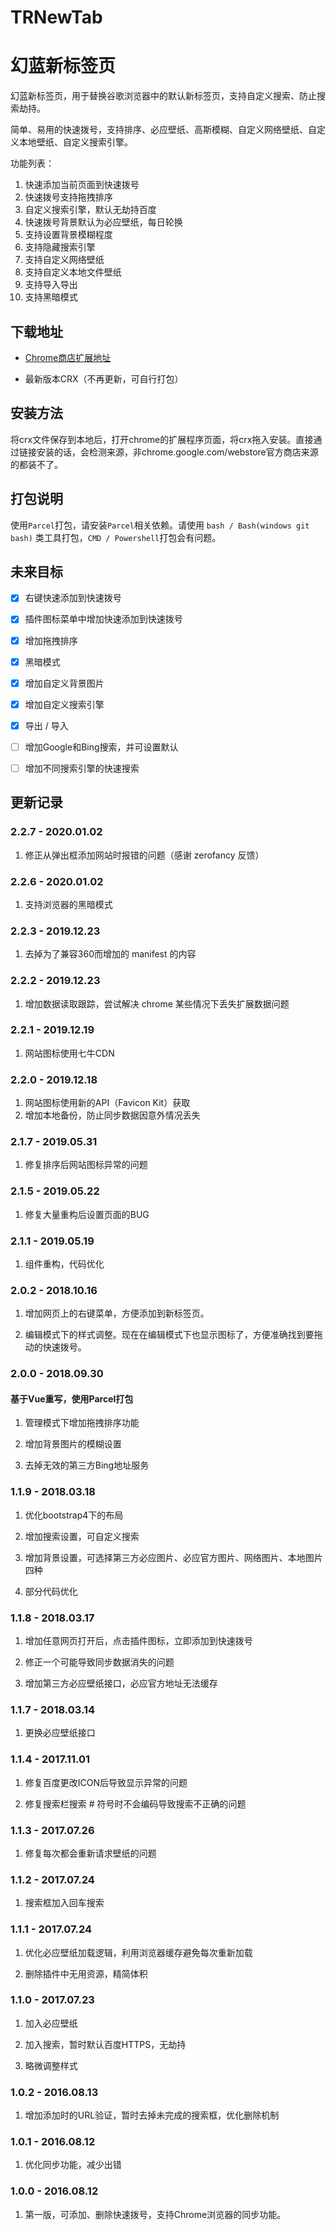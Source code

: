 # TRNewTab
# 幻蓝新标签页

幻蓝新标签页，用于替换谷歌浏览器中的默认新标签页，支持自定义搜索、防止搜索劫持。

简单、易用的快速拨号，支持排序、必应壁纸、高斯模糊、自定义网络壁纸、自定义本地壁纸、自定义搜索引擎。

功能列表：
1.  快速添加当前页面到快速拨号
2.  快速拨号支持拖拽排序
3.  自定义搜索引擎，默认无劫持百度
4.  快速拨号背景默认为必应壁纸，每日轮换
5.  支持设置背景模糊程度
6.  支持隐藏搜索引擎
7.  支持自定义网络壁纸
8.  支持自定义本地文件壁纸
9.  支持导入导出
10. 支持黑暗模式

## 下载地址

* [Chrome商店扩展地址](https://chrome.google.com/webstore/detail/%E5%B9%BB%E8%93%9D%E6%96%B0%E6%A0%87%E7%AD%BE%E9%A1%B5/eomaebekeoblgkldpodljjlpodfinmbd?hl=zh-CN)

* 最新版本CRX（不再更新，可自行打包）

## 安装方法

将crx文件保存到本地后，打开chrome的扩展程序页面，将crx拖入安装。直接通过链接安装的话，会检测来源，非chrome.google.com/webstore官方商店来源的都装不了。

## 打包说明

使用`Parcel`打包，请安装`Parcel`相关依赖。请使用 `bash / Bash(windows git bash)` 类工具打包，`CMD / Powershell`打包会有问题。

## 未来目标

* [x] 右键快速添加到快速拨号

* [x] 插件图标菜单中增加快速添加到快速拨号

* [x] 增加拖拽排序

* [x] 黑暗模式

* [x] 增加自定义背景图片

* [x] 增加自定义搜索引擎

* [x] 导出 / 导入

* [ ] 增加Google和Bing搜索，并可设置默认

* [ ] 增加不同搜索引擎的快速搜索

## 更新记录

### 2.2.7 - 2020.01.02

1. 修正从弹出框添加网站时报错的问题（感谢 zerofancy 反馈）

### 2.2.6 - 2020.01.02

1. 支持浏览器的黑暗模式

### 2.2.3 - 2019.12.23

1. 去掉为了兼容360而增加的 manifest 的内容

### 2.2.2 - 2019.12.23

1. 增加数据读取跟踪，尝试解决 chrome 某些情况下丢失扩展数据问题

### 2.2.1 - 2019.12.19

1. 网站图标使用七牛CDN

### 2.2.0 - 2019.12.18

1. 网站图标使用新的API（Favicon Kit）获取
2. 增加本地备份，防止同步数据因意外情况丢失

### 2.1.7 - 2019.05.31

1. 修复排序后网站图标异常的问题

### 2.1.5 - 2019.05.22

1. 修复大量重构后设置页面的BUG

### 2.1.1 - 2019.05.19

1. 组件重构，代码优化

### 2.0.2 - 2018.10.16

1. 增加网页上的右键菜单，方便添加到新标签页。

2. 编辑模式下的样式调整。现在在编辑模式下也显示图标了，方便准确找到要拖动的快速拨号。

### 2.0.0 - 2018.09.30

#### 基于Vue重写，使用Parcel打包

1. 管理模式下增加拖拽排序功能

2. 增加背景图片的模糊设置

3. 去掉无效的第三方Bing地址服务


### 1.1.9 - 2018.03.18

1. 优化bootstrap4下的布局

2. 增加搜索设置，可自定义搜索 

3. 增加背景设置，可选择第三方必应图片、必应官方图片、网络图片、本地图片四种 

4. 部分代码优化

### 1.1.8 - 2018.03.17

1. 增加任意网页打开后，点击插件图标，立即添加到快速拨号

2. 修正一个可能导致同步数据消失的问题

3. 增加第三方必应壁纸接口，必应官方地址无法缓存

### 1.1.7 - 2018.03.14

1. 更换必应壁纸接口

### 1.1.4 - 2017.11.01

1. 修复百度更改ICON后导致显示异常的问题

2. 修复搜索栏搜索 # 符号时不会编码导致搜索不正确的问题

### 1.1.3 - 2017.07.26

1. 修复每次都会重新请求壁纸的问题

### 1.1.2 - 2017.07.24

1. 搜索框加入回车搜索

### 1.1.1 - 2017.07.24

1. 优化必应壁纸加载逻辑，利用浏览器缓存避免每次重新加载

2. 删除插件中无用资源，精简体积

### 1.1.0 - 2017.07.23

1. 加入必应壁纸

2. 加入搜索，暂时默认百度HTTPS，无劫持

3. 略微调整样式

### 1.0.2 - 2016.08.13

1. 增加添加时的URL验证，暂时去掉未完成的搜索框，优化删除机制

### 1.0.1 - 2016.08.12

1. 优化同步功能，减少出错

### 1.0.0 - 2016.08.12

1. 第一版，可添加、删除快速拨号，支持Chrome浏览器的同步功能。
